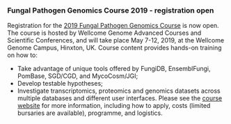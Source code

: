 ### Fungal Pathogen Genomics Course 2019 - registration open
<!-- pombase_flags: frontpage -->
<!-- newsfeed_thumbnail: WT_course.png -->

Registration for the 
[2019 Fungal Pathogen Genomics Course](https://coursesandconferences.wellcomegenomecampus.org/our-events/fungal-pathogen-genomics-2019/)
is now open. 
The course is hosted by Wellcome Genome Advanced Courses and
Scientific Conferences, and will take place May 7-12, 2019, at the
Wellcome Genome Campus, Hinxton, UK.
Course content provides hands-on training on how to:
- Take advantage of unique tools offered by FungiDB, EnsemblFungi,
  PomBase, SGD/CGD, and MycoCosm/JGI;
- Develop testable hypotheses;
- Investigate transcriptomics, proteomics and genomics datasets across
multiple databases and different user interfaces.
Please see the [course website](https://coursesandconferences.wellcomegenomecampus.org/our-events/fungal-pathogen-genomics-2019/)
for more information, including how to apply, costs (limited bursaries
are available), programme, and logistics.
